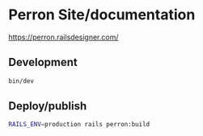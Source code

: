# Perron Site/documentation

https://perron.railsdesigner.com/

## Development

```bash
bin/dev
```

## Deploy/publish

```bash
RAILS_ENV=production rails perron:build
```
